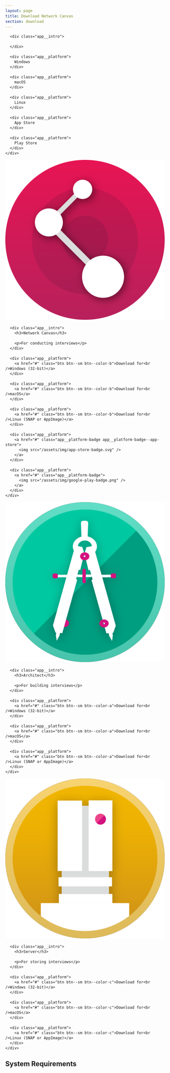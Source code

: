 ```yaml
---
layout: page
title: Download Network Canvas
section: download
---
```

<div class="app-suite">

  <div class="app-suite__platforms">
    <div class="app app--platforms">
      <div class="app__hero"></div>

      <div class="app__intro">

      </div>

      <div class="app__platform">
        Windows
      </div>

      <div class="app__platform">
        macOS
      </div>

      <div class="app__platform">
        Linux
      </div>

      <div class="app__platform">
        App Store
      </div>

      <div class="app__platform">
        Play Store
      </div>
    </div>
  </div>

  <div class="app-suite__app">
    <div class="app">
      <div class="app__hero">
        <div class="app__hero-logo">
          <img src="/assets/img/network-canvas-icon.svg" />
        </div>
      </div>

      <div class="app__intro">
        <h3>Network Canvas</h3>

        <p>For conducting interviews</p>
      </div>

      <div class="app__platform">
        <a href="#" class="btn btn--sm btn--color-b">Download for<br />Windows (32-bit)</a>
      </div>

      <div class="app__platform">
        <a href="#" class="btn btn--sm btn--color-b">Download for<br />macOS</a>
      </div>

      <div class="app__platform">
        <a href="#" class="btn btn--sm btn--color-b">Download for<br />Linux (SNAP or AppImage)</a>
      </div>

      <div class="app__platform">
        <a href="#" class="app__platform-badge app__platform-badge--app-store">
          <img src="/assets/img/app-store-badge.svg" />
        </a>
      </div>

      <div class="app__platform">
        <a href="#" class="app__platform-badge">
          <img src="/assets/img/google-play-badge.png" />
        </a>
      </div>
    </div>
  </div>

  <div class="app-suite__app">
    <div class="app">
      <div class="app__hero">
        <div class="app__hero-logo">
          <img src="/assets/img/architect-icon.svg" />
        </div>
      </div>

      <div class="app__intro">
        <h3>Architect</h3>

        <p>For building interviews</p>
      </div>

      <div class="app__platform">
        <a href="#" class="btn btn--sm btn--color-a">Download for<br />Windows (32-bit)</a>
      </div>

      <div class="app__platform">
        <a href="#" class="btn btn--sm btn--color-a">Download for<br />macOS</a>
      </div>

      <div class="app__platform">
        <a href="#" class="btn btn--sm btn--color-a">Download for<br />Linux (SNAP or AppImage)</a>
      </div>
    </div>
  </div>

  <div class="app-suite__app">
    <div class="app">
      <div class="app__hero">
        <div class="app__hero-logo">
          <img src="/assets/img/server-icon.svg" />
        </div>
      </div>

      <div class="app__intro">
        <h3>Server</h3>

        <p>For storing interviews</p>
      </div>

      <div class="app__platform">
        <a href="#" class="btn btn--sm btn--color-c">Download for<br />Windows (32-bit)</a>
      </div>

      <div class="app__platform">
        <a href="#" class="btn btn--sm btn--color-c">Download for<br />macOS</a>
      </div>

      <div class="app__platform">
        <a href="#" class="btn btn--sm btn--color-c">Download for<br />Linux (SNAP or AppImage)</a>
      </div>
    </div>
  </div>

</div>

## System Requirements
